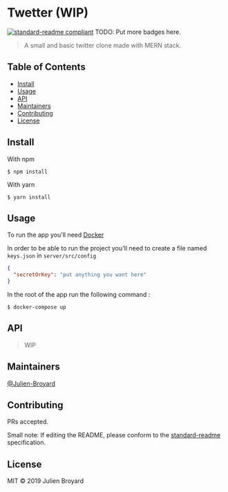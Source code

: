 # Twetter (WIP)

[![standard-readme compliant](https://img.shields.io/badge/standard--readme-OK-green.svg?style=flat-square)](https://github.com/RichardLitt/standard-readme)
TODO: Put more badges here.

> A small and basic twitter clone made with MERN stack.

## Table of Contents

- [Install](#install)
- [Usage](#usage)
- [API](#api)
- [Maintainers](#maintainers)
- [Contributing](#contributing)
- [License](#license)

## Install

With npm

```
$ npm install
```

With yarn

```
$ yarn install
```

## Usage

To run the app you'll need [Docker](https://www.docker.com/)

In order to be able to run the project you'll need to create a file named `keys.json` in `server/src/config`

```json
{
  "secretOrKey": "put anything you want here"
}
```

In the root of the app run the following command :

```
$ docker-compose up
```

## API

> WIP

## Maintainers

[@Julien-Broyard](https://github.com/Julien-Broyard)

## Contributing

PRs accepted.

Small note: If editing the README, please conform to the [standard-readme](https://github.com/RichardLitt/standard-readme) specification.

## License

MIT © 2019 Julien Broyard
